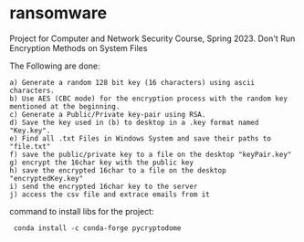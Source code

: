# ransomware
 Project for Computer and Network Security Course, Spring 2023.
 Don't Run Encryption Methods on System Files

 The Following are done:
 ```
 a) Generate a random 128 bit key (16 characters) using ascii characters.
 b) Use AES (CBC mode) for the encryption process with the random key mentioned at the beginning.
 c) Generate a Public/Private key-pair using RSA.
 d) Save the key used in (b) to desktop in a .key format named "Key.key".
 e) Find all .txt Files in Windows System and save their paths to "file.txt"
 f) save the public/private key to a file on the desktop "keyPair.key"
 g) encrypt the 16char key with the public key
 h) save the encrypted 16char to a file on the desktop "encryptedKey.key"
 i) send the encrypted 16char key to the server
 j) access the csv file and extrace emails from it
 ```


 command to install libs for the project:

```
 conda install -c conda-forge pycryptodome
```
